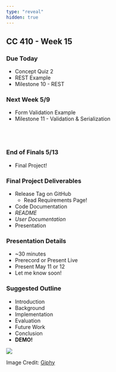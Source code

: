 ```yaml
---
type: "reveal"
hidden: true
---
```

<section>
	<h2>CC 410 - Week 15</h2>
</section>
<section>
	<h3>Due Today</h3>
	<ul>
		<li>Concept Quiz 2</li>
		<li>REST Example</li>
		<li>Milestone 10 - REST</li>
	</ul>
</section>
<section>
	<h3>Next Week 5/9</h3>
	<ul>
		<li>Form Validation Example</li>
		<li>Milestone 11 - Validation & Serialization</li>
	</ul>
	<br><br>
	<h3>End of Finals 5/13</h3>
	<ul>
		<li>Final Project!</li>
	</ul>
</section>
<section>
	<h3>Final Project Deliverables</h3>
	<ul>
		<li>Release Tag on GitHub<ul>
			<li>Read Requirements Page!</li>
		</ul></li>
		<li>Code Documentation</li>
		<li><i>README</i></li>
		<li><i>User Documentation</i></li>
		<li>Presentation</li>
	</ul>
</section>
<section>
	<h3>Presentation Details</h3>
	<ul>
		<li>~30 minutes</li>
		<li>Prerecord or Present Live</li>
		<li>Present May 11 or 12</li>
		<li>Let me know soon!</li>
	</ul>
</section>
<section>
	<h3>Suggested Outline</h3>
	<ul>
		<li>Introduction</li>
		<li>Background</li>
		<li>Implementation</li>
		<li>Evaluation</li>
		<li>Future Work</li>
		<li>Conclusion</li>
		<li><b>DEMO!</b></li>
	</ul>
</section>
<section>
	<img class="plain stretch" src="https://media.giphy.com/media/VQ77RNKX0nyaA/source.gif">
	<p class="imagecredit">Image Credit: <a href="https://giphy.com/gifs/flag-finish-line-VQ77RNKX0nyaA">Giphy</a></p>
</section>